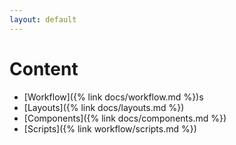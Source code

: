 ```yaml
---
layout: default
---
```



# Content

* [Workflow]({% link docs/workflow.md %})s
* [Layouts]({% link docs/layouts.md %})
* [Components]({% link docs/components.md %})
* [Scripts]({% link workflow/scripts.md %})
